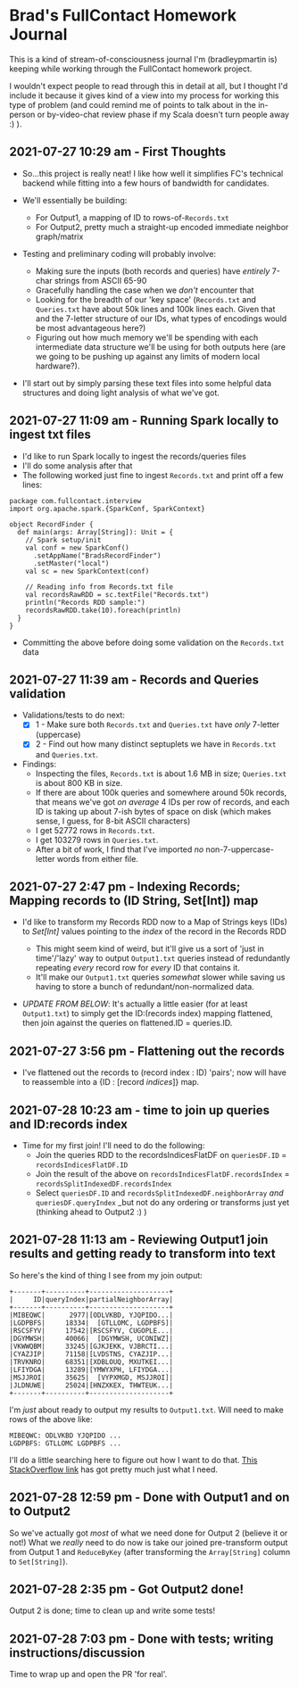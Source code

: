 # Brad's FullContact Homework Journal

This is a kind of stream-of-consciousness journal I'm (bradleypmartin is) keeping while working through the FullContact homework project.

I wouldn't expect people to read through this in detail at all, but I thought I'd include it because it gives kind of a view into my process for working this type of problem (and could remind me of points to talk about in the in-person or by-video-chat review phase if my Scala doesn't turn people away :) ).

## 2021-07-27 10:29 am - First Thoughts

* So...this project is really neat! I like how well it simplifies FC's technical backend while fitting into a few hours of bandwidth for candidates.

* We'll essentially be building:
  * For Output1, a mapping of ID to rows-of-`Records.txt`
  * For Output2, pretty much a straight-up encoded immediate neighbor graph/matrix

* Testing and preliminary coding will probably involve:
  * Making sure the inputs (both records and queries) have _entirely_ 7-char strings from ASCII 65-90
  * Gracefully handling the case when we _don't_ encounter that
  * Looking for the breadth of our 'key space' (`Records.txt` and `Queries.txt` have about 50k lines and 100k lines each. Given that and the 7-letter structure of our IDs, what types of encodings would be most advantageous here?)
  * Figuring out how much memory we'll be spending with each intermediate data structure we'll be using for both outputs here (are we going to be pushing up against any limits of modern local hardware?).

* I'll start out by simply parsing these text files into some helpful data structures and doing light analysis of what we've got.

## 2021-07-27 11:09 am - Running Spark locally to ingest txt files

* I'd like to run Spark locally to ingest the records/queries files
* I'll do some analysis after that
* The following worked just fine to ingest `Records.txt` and print off a few lines:

```
package com.fullcontact.interview
import org.apache.spark.{SparkConf, SparkContext}

object RecordFinder {
  def main(args: Array[String]): Unit = {
    // Spark setup/init
    val conf = new SparkConf()
      .setAppName("BradsRecordFinder")
      .setMaster("local")
    val sc = new SparkContext(conf)

    // Reading info from Records.txt file
    val recordsRawRDD = sc.textFile("Records.txt")
    println("Records RDD sample:")
    recordsRawRDD.take(10).foreach(println)
  }
}
```

* Committing the above before doing some validation on the `Records.txt` data

## 2021-07-27 11:39 am - Records and Queries validation

* Validations/tests to do next:
  * [x] 1 - Make sure both `Records.txt` and `Queries.txt` have _only_ 7-letter (uppercase)
  * [x] 2 - Find out how many distinct septuplets we have in `Records.txt` and `Queries.txt`.

* Findings:
  * Inspecting the files, `Records.txt` is about 1.6 MB in size; `Queries.txt` is about 800 KB in size.
  * If there are about 100k queries and somewhere around 50k records, that means we've got _on average_ 4 IDs per row of records, and each ID is taking up about 7-ish bytes of space on disk (which makes sense, I guess, for 8-bit ASCII characters)
  * I get 52772 rows in `Records.txt`.
  * I get 103279 rows in `Queries.txt`.
  * After a bit of work, I find that I've imported _no_ non-7-uppercase-letter words from either file.

## 2021-07-27 2:47 pm - Indexing Records; Mapping records to (ID String, Set[Int]) map

* I'd like to transform my Records RDD now to a Map of Strings keys (IDs) to _Set[Int]_ values pointing to the _index_ of the record in the Records RDD
  * This might seem kind of weird, but it'll give us a sort of 'just in time'/'lazy' way to output `Output1.txt` queries instead of redundantly repeating _every_ record row for _every_ ID that contains it.
  * It'll make our `Output1.txt` queries _somewhat_ slower while saving us having to store a bunch of redundant/non-normalized data.

* _UPDATE FROM BELOW_: It's actually a little easier (for at least `Output1.txt`) to simply get the ID:(records index) mapping flattened, then join against the queries on flattened.ID = queries.ID.

## 2021-07-27 3:56 pm - Flattening out the records

* I've flattened out the records to (record index : ID) 'pairs'; now will have to reassemble into a {ID : [record _indices_]} map.

## 2021-07-28 10:23 am - time to join up queries and ID:records index

* Time for my first join! I'll need to do the following:
  * Join the queries RDD to the recordsIndicesFlatDF on `queriesDF.ID` = `recordsIndicesFlatDF.ID`
  * Join the result of the above on `recordsIndicesFlatDF.recordsIndex` = `recordsSplitIndexedDF.recordsIndex`
  * Select `queriesDF.ID` and `recordsSplitIndexedDF.neighborArray` _and_ `queriesDF.queryIndex` _but not do any ordering or transforms just yet (thinking ahead to Output2 :) )

## 2021-07-28 11:13 am - Reviewing Output1 join results and getting ready to transform into text

So here's the kind of thing I see from my join output:

```
+-------+----------+--------------------+
|     ID|queryIndex|partialNeighborArray|
+-------+----------+--------------------+
|MIBEQWC|      2977|[ODLVKBD, YJQPIDO...|
|LGDPBFS|     18334|  [GTLLOMC, LGDPBFS]|
|RSCSFYV|     17542|[RSCSFYV, CUGOPLE...|
|DGYMWSH|     40066|  [DGYMWSH, UCONIWZ]|
|VKWWQBM|     33245|[GJKJEKK, VJBRCTI...|
|CYAZJIP|     71158|[LVDSTNS, CYAZJIP...|
|TRVKNRO|     68351|[XDBLOUQ, MXUTKEI...|
|LFIYDGA|     13289|[YMWYXPH, LFIYDGA...|
|MSJJROI|     35625|  [VYPXMGD, MSJJROI]|
|JLDNUWE|     25024|[HNZXKEX, THWTEUK...|
+-------+----------+--------------------+
```

I'm _just_ about ready to output my results to `Output1.txt`. Will need to make rows of the above like:

```
MIBEQWC: ODLVKBD YJQPIDO ...
LGDPBFS: GTLLOMC LGDPBFS ...
```

I'll do a little searching here to figure out how I want to do that. [This StackOverflow link](https://stackoverflow.com/questions/44537889/write-store-dataframe-in-text-file) has got pretty much just what I need.

## 2021-07-28 12:59 pm - Done with Output1 and on to Output2

So we've actually got _most_ of what we need done for Output 2 (believe it or not!) What we _really_ need to do now is take our joined pre-transform output from Output 1 and `ReduceByKey` (after transforming the `Array[String]` column to `Set[String]`).

## 2021-07-28 2:35 pm - Got Output2 done!

Output 2 is done; time to clean up and write some tests!

## 2021-07-28 7:03 pm - Done with tests; writing instructions/discussion

Time to wrap up and open the PR 'for real'.
